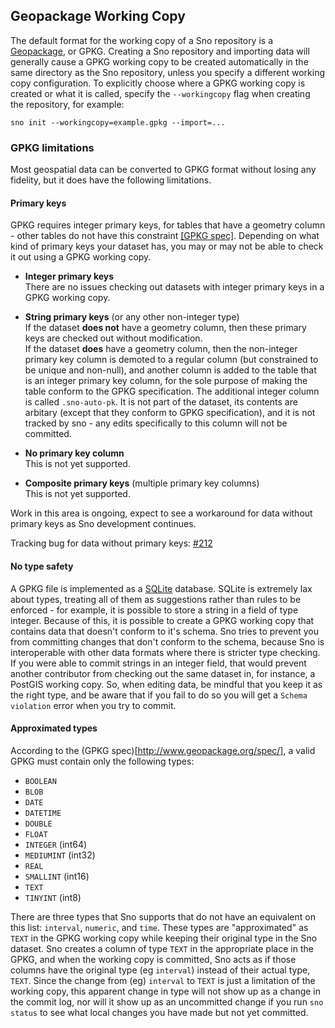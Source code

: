 Geopackage Working Copy
-----------------------

The default format for the working copy of a Sno repository is a [Geopackage](http://www.geopackage.org/), or GPKG. Creating a Sno repository and importing data will generally cause a GPKG working copy to be created automatically in the same directory as the Sno repository, unless you specify a different working copy configuration. To explicitly choose where a GPKG working copy is created or what it is called, specify the `--workingcopy` flag when creating the repository, for example:

`sno init --workingcopy=example.gpkg --import=...`

### GPKG limitations

Most geospatial data can be converted to GPKG format without losing any fidelity, but it does have the following limitations.

#### Primary keys

GPKG requires integer primary keys, for tables that have a geometry column - other tables do not have this constraint [[GPKG spec]](http://www.geopackage.org/spec120/#feature_user_tables). Depending on what kind of primary keys your dataset has, you may or may not be able to check it out using a GPKG working copy.

 * **Integer primary keys** \
     There are no issues checking out datasets with integer primary keys in a GPKG working copy.

 * **String primary keys** (or any other non-integer type) \
     If the dataset **does not** have a geometry column, then these primary keys are checked out without modification. \
     If the dataset **does** have a geometry column, then the non-integer primary key column is demoted to a regular column (but constrained to be unique and non-null), and another column is added to the table that is an integer primary key column, for the sole purpose of making the table conform to the GPKG specification. The additional integer column is called `.sno-auto-pk`. It is not part of the dataset, its contents are arbitary (except that they conform to GPKG specification), and it is not tracked by sno - any edits specifically to this column will not be committed.

 * **No primary key column** \
   This is not yet supported.

 * **Composite primary keys** (multiple primary key columns) \
   This is not yet supported.

Work in this area is ongoing, expect to see a workaround for data without primary keys as Sno development continues.

Tracking bug for data without primary keys: [#212](https://github.com/koordinates/sno/issues/212)

#### No type safety

A GPKG file is implemented as a [SQLite](https://www.sqlite.org/index.html) database. SQLite is extremely lax about types, treating all of them as suggestions rather than rules to be enforced - for example, it is possible to store a string in a field of type integer. Because of this, it is possible to create a GPKG working copy that contains data that doesn't conform to it's schema. Sno tries to prevent you from committing changes that don't conform to the schema, because Sno is interoperable with other data formats where there is stricter type checking. If you were able to commit strings in an integer field, that would prevent another contributor from checking out the same dataset in, for instance, a PostGIS working copy. So, when editing data, be mindful that you keep it as the right type, and be aware that if you fail to do so you will get a `Schema violation` error when you try to commit.

#### Approximated types

According to the (GPKG spec)[http://www.geopackage.org/spec/], a valid GPKG must contain only the following types:

* `BOOLEAN`
* `BLOB`
* `DATE`
* `DATETIME`
* `DOUBLE`
* `FLOAT`
* `INTEGER` (int64)
* `MEDIUMINT` (int32)
* `REAL`
* `SMALLINT` (int16)
* `TEXT`
* `TINYINT` (int8)

There are three types that Sno supports that do not have an equivalent on this list: `interval`, `numeric`, and `time`. These types are "approximated" as `TEXT` in the GPKG working copy while keeping their original type in the Sno dataset. Sno creates a column of type `TEXT` in the appropriate place in the GPKG, and when the working copy is committed, Sno acts as if those columns have the original type (eg `interval`) instead of their actual type, `TEXT`. Since the change from (eg) `interval` to `TEXT` is just a limitation of the working copy, this apparent change in type will not show up as a change in the commit log, nor will it show up as an uncommitted change if you run `sno status` to see what local changes you have made but not yet committed.
